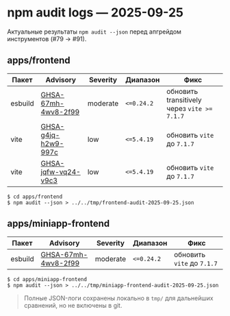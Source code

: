 # npm audit logs — 2025-09-25

Актуальные результаты `npm audit --json` перед апгрейдом инструментов (#79 → #91).

## apps/frontend
| Пакет | Advisory | Severity | Диапазон | Фикс |
|-------|----------|----------|----------|------|
| esbuild | [GHSA-67mh-4wv8-2f99](https://github.com/advisories/GHSA-67mh-4wv8-2f99) | moderate | `<=0.24.2` | обновить transitively через `vite >= 7.1.7` |
| vite | [GHSA-g4jq-h2w9-997c](https://github.com/advisories/GHSA-g4jq-h2w9-997c) | low | `<=5.4.19` | обновить `vite` до `7.1.7` |
| vite | [GHSA-jqfw-vq24-v9c3](https://github.com/advisories/GHSA-jqfw-vq24-v9c3) | low | `<=5.4.19` | обновить `vite` до `7.1.7` |

```
$ cd apps/frontend
$ npm audit --json > ../../tmp/frontend-audit-2025-09-25.json
```

## apps/miniapp-frontend
| Пакет | Advisory | Severity | Диапазон | Фикс |
|-------|----------|----------|----------|------|
| esbuild | [GHSA-67mh-4wv8-2f99](https://github.com/advisories/GHSA-67mh-4wv8-2f99) | moderate | `<=0.24.2` | обновить `vite` до `7.1.7` |

```
$ cd apps/miniapp-frontend
$ npm audit --json > ../../tmp/miniapp-frontend-audit-2025-09-25.json
```

> Полные JSON-логи сохранены локально в `tmp/` для дальнейших сравнений, но не включены в git.
